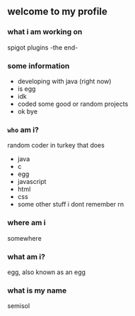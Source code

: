 ## welcome to my profile

### what i am working on
spigot plugins
-the end-

### some information
- developing with java (right now)
- is egg
- idk
- coded some good or random projects
- ok bye

### `who` am **i**?
random coder in turkey that does
- java
- c
- egg
- javascript
- html
- css
- some other stuff i dont remember rn

### where am i
somewhere

### what am i?
egg, also known as an egg


### what is my name
semisol
